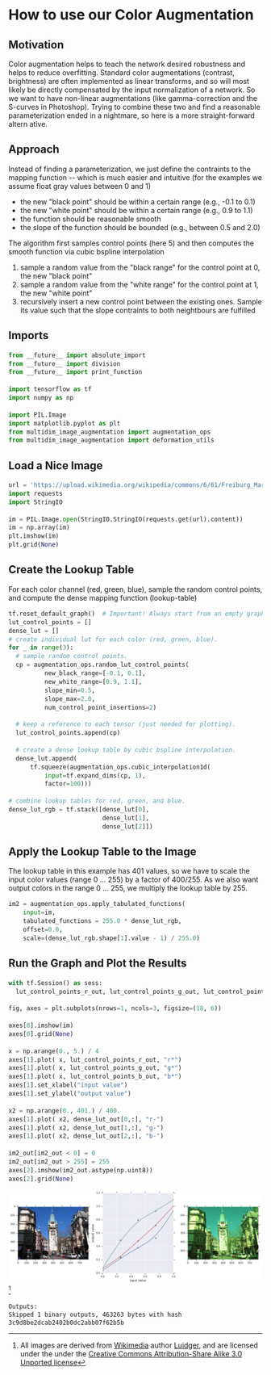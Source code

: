 # How to use our Color Augmentation

## Motivation
Color augmentation helps to teach the network desired robustness and helps to reduce overfitting. Standard color augmentations (contrast, brightness) are often implemented as linear transforms, and so will most likely be directly compensated by the input normalization of a network. So we want to have non-linear augmentations (like gamma-correction and the S-curves in Photoshop). Trying to combine these two and find a reasonable parameterization ended in a nightmare, so here is a more straight-forward altern
ative.

## Approach
Instead of finding a parameterization, we just define the contraints to the mapping function -- which is much easier and intuitive (for the examples we assume float gray values between 0 and 1)

* the new "black point" should be within a certain range (e.g., -0.1 to 0.1)
* the new "white point" should be within a certain range (e.g., 0.9 to 1.1)
* the function should be reasonable smooth
* the slope of the function should be bounded (e.g., between 0.5 and 2.0)

The algorithm first samples control points (here 5) and then computes the smooth function via cubic bspline interpolation

1. sample a random value from the "black range" for the control point at 0, the new "black point"
2. sample a random value from the "white range" for the control point at 1, the new "white point"
3. recursively insert a new control point between the existing ones. Sample its value such that the slope contraints to both neightbours are fulfilled



## Imports

```python
from __future__ import absolute_import
from __future__ import division
from __future__ import print_function

import tensorflow as tf
import numpy as np

import PIL.Image
import matplotlib.pyplot as plt
from multidim_image_augmentation import augmentation_ops
from multidim_image_augmentation import deformation_utils
```

## Load a Nice Image

```python
url = 'https://upload.wikimedia.org/wikipedia/commons/6/61/Freiburg_Martinstor.jpg'
import requests
import StringIO

im = PIL.Image.open(StringIO.StringIO(requests.get(url).content))
im = np.array(im)
plt.imshow(im)
plt.grid(None)
```

## Create the Lookup Table
For each color channel (red, green, blue), sample the random control points, and compute the dense mapping function (lookup-table)

```python
tf.reset_default_graph()  # Important! Always start from an empty graph if you rerun this colab
lut_control_points = []
dense_lut = []
# create individual lut for each color (red, green, blue).
for _ in range(3):
  # sample random control points.
  cp = augmentation_ops.random_lut_control_points(
          new_black_range=[-0.1, 0.1],
          new_white_range=[0.9, 1.1],
          slope_min=0.5,
          slope_max=2.0,
          num_control_point_insertions=2)

  # keep a reference to each tensor (just needed for plotting).
  lut_control_points.append(cp)

  # create a dense lookup table by cubic bspline interpolation.
  dense_lut.append(
      tf.squeeze(augmentation_ops.cubic_interpolation1d(
          input=tf.expand_dims(cp, 1),
          factor=100)))

# combine lookup tables for red, green, and blue.
dense_lut_rgb = tf.stack([dense_lut[0],
                          dense_lut[1],
                          dense_lut[2]])
```

## Apply the Lookup Table to the Image
The lookup table in this example has 401 values, so we have to scale the input color values (range 0 ... 255) by a factor of 400/255. As we also want output colors in the range 0 ... 255, we multiply the lookup table by 255.

```python
im2 = augmentation_ops.apply_tabulated_functions(
    input=im,
    tabulated_functions = 255.0 * dense_lut_rgb,
    offset=0.0,
    scale=(dense_lut_rgb.shape[1].value - 1) / 255.0)
```

## Run the Graph and Plot the Results

```python
with tf.Session() as sess:
  lut_control_points_r_out, lut_control_points_g_out, lut_control_points_b_out, dense_lut_out, im2_out = sess.run([lut_control_points[0],lut_control_points[1],lut_control_points[2], dense_lut_rgb, im2])

fig, axes = plt.subplots(nrows=1, ncols=3, figsize=(18, 6))

axes[0].imshow(im)
axes[0].grid(None)

x = np.arange(0., 5.) / 4
axes[1].plot( x, lut_control_points_r_out, "r*")
axes[1].plot( x, lut_control_points_g_out, "g*")
axes[1].plot( x, lut_control_points_b_out, "b*")
axes[1].set_xlabel("input value")
axes[1].set_ylabel("output value")

x2 = np.arange(0., 401.) / 400.
axes[1].plot( x2, dense_lut_out[0,:], "r-")
axes[1].plot( x2, dense_lut_out[1,:], "g-")
axes[1].plot( x2, dense_lut_out[2,:], "b-")

im2_out[im2_out < 0] = 0
im2_out[im2_out > 255] = 255
axes[2].imshow(im2_out.astype(np.uint8))
axes[2].grid(None)
```

![Fig1](figs/color1.png) [^footnote]

```
Outputs:
Skipped 1 binary outputs, 463263 bytes with hash 3c9d8be2dcab2402b0dc2abb07f62b5b
```

[^footnote]: All images are derived from
    [Wikimedia](https://commons.wikimedia.org/wiki/File:Freiburg_Martinstor.jpg)
    author [Luidger](https://commons.wikimedia.org/wiki/User:Luidger), and are
    licensed under the under the [Creative Commons Attribution-Share Alike 3.0
    Unported license](https://creativecommons.org/licenses/by-sa/3.0/deed.en)

